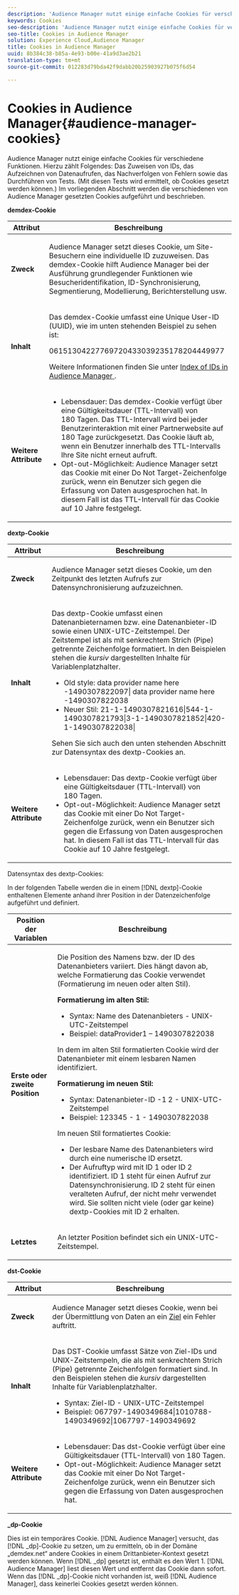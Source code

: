 ```yaml
---
description: 'Audience Manager nutzt einige einfache Cookies für verschiedene Funktionen. Hierzu zählt Folgendes: Das Zuweisen von IDs, das Aufzeichnen von Datenaufrufen, das Nachverfolgen von Fehlern sowie das Durchführen von Tests. (Mit diesen Tests wird ermittelt, ob Cookies gesetzt werden können.) Im vorliegenden Abschnitt werden die verschiedenen von Audience Manager gesetzten Cookies aufgeführt und beschrieben.'
keywords: Cookies
seo-description: 'Audience Manager nutzt einige einfache Cookies für verschiedene Funktionen. Hierzu zählt Folgendes: Das Zuweisen von IDs, das Aufzeichnen von Datenaufrufen, das Nachverfolgen von Fehlern sowie das Durchführen von Tests. (Mit diesen Tests wird ermittelt, ob Cookies gesetzt werden können.) Im vorliegenden Abschnitt werden die verschiedenen von Audience Manager gesetzten Cookies aufgeführt und beschrieben.'
seo-title: Cookies in Audience Manager
solution: Experience Cloud,Audience Manager
title: Cookies in Audience Manager
uuid: 8b384c38-b85a-4e93-b00e-41a9d3ae2b21
translation-type: tm+mt
source-git-commit: 012283d79bda42f9dabb20b25903927b075f6d54

---
```



# Cookies in Audience Manager{#audience-manager-cookies}

Audience Manager nutzt einige einfache Cookies für verschiedene Funktionen. Hierzu zählt Folgendes: Das Zuweisen von IDs, das Aufzeichnen von Datenaufrufen, das Nachverfolgen von Fehlern sowie das Durchführen von Tests. (Mit diesen Tests wird ermittelt, ob Cookies gesetzt werden können.) Im vorliegenden Abschnitt werden die verschiedenen von Audience Manager gesetzten Cookies aufgeführt und beschrieben.

**demdex-Cookie**

<table id="table_1CCF7EA2BC9E421F8DEECA5F611E33F6"> 
 <thead> 
  <tr> 
   <th colname="col1" class="entry"> Attribut </th> 
   <th colname="col2" class="entry"> Beschreibung </th> 
  </tr> 
 </thead>
 <tbody> 
  <tr> 
   <td colname="col1"> <p> <b>Zweck</b> </p> </td> 
   <td colname="col2"> <p> <span class="keyword"> Audience Manager</span> setzt dieses Cookie, um Site-Besuchern eine individuelle ID zuzuweisen. Das <span class="wintitle">demdex</span>-Cookie hilft <span class="keyword">Audience Manager</span> bei der Ausführung grundlegender Funktionen wie Besucheridentifikation, ID-Synchronisierung, Segmentierung, Modellierung, Berichterstellung usw. </p> </td> 
  </tr> 
  <tr> 
   <td colname="col1"> <p> <b>Inhalt</b> </p> </td> 
   <td colname="col2"> <p>Das <span class="wintitle">demdex</span>-Cookie umfasst eine Unique User-ID (UUID), wie im unten stehenden Beispiel zu sehen ist: </p> <p> <span class="codeph"> 06151304227769720433039235178204449977 </span> </p> <p>Weitere Informationen finden Sie unter <a href="https://marketing.adobe.com/resources/help/en_US/aam/ids-in-aam.html" format="https" scope="external">Index of IDs in Audience Manager </a>. </p> </td> 
  </tr> 
  <tr> 
   <td colname="col1"> <p> <b>Weitere Attribute</b> </p> </td> 
   <td colname="col2"> <p> 
     <ul id="ul_11291DA87C5045E880034E06C863BCDA"> 
      <li id="li_40C30A06A12449A4A8748621223CA71B">Lebensdauer: Das <span class="wintitle">demdex</span>-Cookie verfügt über eine Gültigkeitsdauer (TTL-Intervall) von 180 Tagen. Das TTL-Intervall wird bei jeder Benutzerinteraktion mit einer Partnerwebsite auf 180 Tage zurückgesetzt. Das Cookie läuft ab, wenn ein Benutzer innerhalb des TTL-Intervalls Ihre Site nicht erneut aufruft. </li> 
      <li id="li_A589EDA2198249829207A183872EF1FF">Opt-out-Möglichkeit: <span class="keyword">Audience Manager</span> setzt das Cookie mit einer <span class="codeph">Do Not Target</span>-Zeichenfolge zurück, wenn ein Benutzer sich gegen die Erfassung von Daten ausgesprochen hat. In diesem Fall ist das TTL-Intervall für das Cookie auf 10 Jahre festgelegt. </li> 
     </ul> </p> </td> 
  </tr> 
 </tbody> 
</table>

**dextp-Cookie**

<table id="table_7343C9C9ADD24D3FA693ECC76E4A4045"> 
 <thead> 
  <tr> 
   <th colname="col1" class="entry"> Attribut </th> 
   <th colname="col2" class="entry"> Beschreibung </th> 
  </tr> 
 </thead>
 <tbody> 
  <tr> 
   <td colname="col1"> <p> <b>Zweck</b> </p> </td> 
   <td colname="col2"> <p> <span class="keyword"> Audience Manager</span> setzt dieses Cookie, um den Zeitpunkt des letzten Aufrufs zur Datensynchronisierung aufzuzeichnen. </p> </td> 
  </tr> 
  <tr> 
   <td colname="col1"> <p> <b>Inhalt</b> </p> </td> 
   <td colname="col2"> <p>Das <span class="wintitle">dextp</span>-Cookie umfasst einen Datenanbieternamen bzw. eine Datenanbieter-ID sowie einen UNIX-UTC-Zeitstempel. Der Zeitstempel ist als mit senkrechtem Strich (Pipe) getrennte Zeichenfolge formatiert. In den Beispielen stehen die <i>kursiv</i> dargestellten Inhalte für Variablenplatzhalter. </p> <p> 
     <ul id="ul_80D0BC3FCF06470991E12712401D784A"> 
      <li id="li_03747A433CEB4756A26CD866E716B89D">Old style: <span class="codeph"> <span class="varname"> data provider name here </span>-1490307822097| <span class="varname"> data provider name here </span>-1490307822038 </span> </li> 
      <li id="li_79E7000E82DB4ADA9E9887B017343B2D">Neuer Stil: <span class="codeph">21-1-1490307821616|544-1-1490307821793|3-1-1490307821852|420-1-1490307822038| </span> </li> 
     </ul> </p> <p>Sehen Sie sich auch den unten stehenden Abschnitt zur Datensyntax des dextp-Cookies an. </p> </td> 
  </tr> 
  <tr> 
   <td colname="col1"> <p> <b>Weitere Attribute</b> </p> </td> 
   <td colname="col2"> <p> 
     <ul id="ul_4922AC2CD55D4C888A6FBEB22F8B889B"> 
      <li id="li_91A68C44E53840379C2ACDED25468735">Lebensdauer: Das <span class="wintitle">dextp</span>-Cookie verfügt über eine Gültigkeitsdauer (TTL-Intervall) von 180 Tagen. </li> 
      <li id="li_6B8C674EFAAC4DABA0A640CF29247F99">Opt-out-Möglichkeit: <span class="keyword">Audience Manager</span> setzt das Cookie mit einer <span class="codeph">Do Not Target</span>-Zeichenfolge zurück, wenn ein Benutzer sich gegen die Erfassung von Daten ausgesprochen hat. In diesem Fall ist das TTL-Intervall für das Cookie auf 10 Jahre festgelegt. </li> 
     </ul> </p> </td> 
  </tr> 
 </tbody> 
</table>

Datensyntax des dextp-Cookies:

In der folgenden Tabelle werden die in einem [!DNL dextp]-Cookie enthaltenen Elemente anhand ihrer Position in der Datenzeichenfolge aufgeführt und definiert.

<table id="table_BE00604B97F24F5A94AA4F566063D785"> 
 <thead> 
  <tr> 
   <th colname="col1" class="entry"> Position der Variablen </th> 
   <th colname="col2" class="entry"> Beschreibung </th> 
  </tr> 
 </thead>
 <tbody> 
  <tr> 
   <td colname="col1"> <p> <b>Erste oder zweite Position</b> </p> </td> 
   <td colname="col2"> <p>Die Position des Namens bzw. der ID des Datenanbieters variiert. Dies hängt davon ab, welche Formatierung das Cookie verwendet (Formatierung im neuen oder alten Stil). </p> <p> <b>Formatierung im alten Stil:</b> </p> <p> 
     <ul id="ul_5BFBF40E3FE849CA859030F2D070FDF6"> 
      <li id="li_E8F4DC0CB15B472ABE9892B3A61D7F77">Syntax: <span class="codeph"> <span class="varname"> Name des Datenanbieters </span> - <span class="varname"> UNIX-UTC-Zeitstempel </span> </span> </li> 
      <li id="li_7CD8B101156140F49EA97B18E9591402">Beispiel: <span class="codeph">dataProvider1 – 1490307822038 </span> </li> 
     </ul> </p> <p>In dem im alten Stil formatierten Cookie wird der Datenanbieter mit einem lesbaren Namen identifiziert. </p> <p> <b>Formatierung im neuen Stil:</b> </p> <p> 
     <ul id="ul_AC6225CA781746148C125F21DFED1ED9"> 
      <li id="li_29C4B52E398B4EA28944980A15B05A57">Syntax: <span class="codeph"> <span class="varname"> Datenanbieter-ID </span> -1 2 - <span class="varname"> UNIX-UTC-Zeitstempel </span> </span> </li> 
      <li id="li_3BF30CA5FED242DF96E0B54AFC64B06F">Beispiel: <span class="codeph"> 123345 - 1 - 1490307822038 </span> </li> 
     </ul> </p> <p>Im neuen Stil formatiertes Cookie: </p> <p> 
     <ul id="ul_F05A91A455FA44C7A71186C0C9E31630"> 
      <li id="li_A8C9638173684359BABC4207845A4F48">Der lesbare Name des Datenanbieters wird durch eine numerische ID ersetzt. </li> 
      <li id="li_28F1E2DB24904E53BE9718AD788CE61E">Der Aufruftyp wird mit ID 1 oder ID 2 identifiziert. ID 1 steht für einen Aufruf zur Datensynchronisierung. ID 2 steht für einen veralteten Aufruf, der nicht mehr verwendet wird. Sie sollten nicht viele (oder gar keine) dextp-Cookies mit ID 2 erhalten. </li> 
     </ul> </p> </td> 
  </tr> 
  <tr> 
   <td colname="col1"> <p> <b>Letztes</b> </p> </td> 
   <td colname="col2"> <p>An letzter Position befindet sich ein UNIX-UTC-Zeitstempel. </p> </td> 
  </tr> 
 </tbody> 
</table>

**dst-Cookie**

<table id="table_83AE9B6350C6408BAECD9FCF33022B98"> 
 <thead> 
  <tr> 
   <th colname="col1" class="entry"> Attribut </th> 
   <th colname="col2" class="entry"> Beschreibung </th> 
  </tr> 
 </thead>
 <tbody> 
  <tr> 
   <td colname="col1"> <p> <b>Zweck</b> </p> </td> 
   <td colname="col2"> <p> <span class="keyword"> Audience Manager</span> setzt dieses Cookie, wenn bei der Übermittlung von Daten an ein <a href="https://marketing.adobe.com/resources/help/en_US/aam/c_destinations.html" format="https" scope="external">Ziel</a> ein Fehler auftritt. </p> </td> 
  </tr> 
  <tr> 
   <td colname="col1"> <p> <b>Inhalt</b> </p> </td> 
   <td colname="col2"> <p> Das <span class="wintitle">DST</span>-Cookie umfasst Sätze von Ziel-IDs und UNIX-Zeitstempeln, die als mit senkrechtem Strich (Pipe) getrennte Zeichenfolgen formatiert sind. In den Beispielen stehen die <i>kursiv</i> dargestellten Inhalte für Variablenplatzhalter. </p> <p> 
     <ul id="ul_CE98076A02DA413486C1D341E9806889"> 
      <li id="li_850209D956644749B98C7A208C825C15">Syntax: <span class="codeph"> <span class="varname"> Ziel-ID </span> - <span class="varname"> UNIX-UTC-Zeitstempel </span> </span> </li> 
      <li id="li_4A22152C70844733982230EBF7B9EB78">Beispiel: <span class="codeph">067797-1490349684|1010788-1490349692|1067797-1490349692 </span> </li> 
     </ul> </p> </td> 
  </tr> 
  <tr> 
   <td colname="col1"> <p> <b>Weitere Attribute</b> </p> </td> 
   <td colname="col2"> <p> 
     <ul id="ul_5D13DD701B484B51BF2808A69A919106"> 
      <li id="li_4E665114C63246FBA32A4E19984D2693">Lebensdauer: Das <span class="wintitle">dst</span>-Cookie verfügt über eine Gültigkeitsdauer (TTL-Intervall) von 180 Tagen. </li> 
      <li id="li_A682B566704F43D2AB72487EFF212474">Opt-out-Möglichkeit: <span class="keyword">Audience Manager</span> setzt das Cookie mit einer <span class="codeph">Do Not Target</span>-Zeichenfolge zurück, wenn ein Benutzer sich gegen die Erfassung von Daten ausgesprochen hat. </li> 
     </ul> </p> </td> 
  </tr> 
 </tbody> 
</table>

**_dp-Cookie**

Dies ist ein temporäres Cookie. [!DNL Audience Manager] versucht, das [!DNL _dp]-Cookie zu setzen, um zu ermitteln, ob in der Domäne „demdex.net“ andere Cookies in einem Drittanbieter-Kontext gesetzt werden können. Wenn [!DNL _dp] gesetzt ist, enthält es den Wert 1. [!DNL Audience Manager] liest diesen Wert und entfernt das Cookie dann sofort. Wenn das [!DNL _dp]-Cookie nicht vorhanden ist, weiß [!DNL Audience Manager], dass keinerlei Cookies gesetzt werden können.